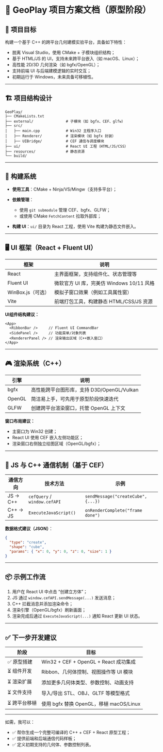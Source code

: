 # 🧩 GeoPlay 项目方案文档（原型阶段）

## 📌 项目目标

构建一个基于 C++ 的跨平台几何建模实验平台，具备如下特性：

* 脱离 Visual Studio，使用 CMake + 子模块组织结构；
* 基于 HTML/JS 的 UI，支持未来跨平台嵌入（如 macOS、Linux）；
* 高性能 2D/3D 几何渲染（如 bgfx/OpenGL）；
* 支持前端 UI 与后端建模逻辑的实时交互；
* 初期运行于 Windows，未来具备可移植性。

---

## 🏗️ 项目结构设计

```
GeoPlay/
├── CMakeLists.txt
├── external/               # 子模块（如 bgfx、CEF、glfw）
├── src/
│   ├── main.cpp            # Win32 主程序入口
│   ├── Renderer/           # 渲染模块（如 bgfx 封装）
│   ├── UIBridge/           # CEF 通信与调度模块
├── ui/                     # React UI 工程（HTML/JS/CSS）
├── resources/              # 静态资源
└── build/
```

---

## 🔧 构建系统

* **使用工具**：CMake + Ninja/VS/Mingw（支持多平台）；
* **依赖管理**：

  * 使用 `git submodule` 管理 CEF、bgfx、GLFW；
  * 或使用 CMake `FetchContent` 拉取外部库；
* **构建 UI**：`ui/` 目录为 React 工程，使用 Vite 构建为静态文件嵌入。

---

## 🖥️ UI 框架（React + Fluent UI）

| 框架            | 说明                             |
| ------------- | ------------------------------ |
| React         | 主界面框架，支持组件化、状态管理等              |
| Fluent UI     | 微软官方 UI 库，完美仿 Windows 10/11 风格 |
| WinBox.js（可选） | 模拟子窗口效果（例如工具属性窗）               |
| Vite          | 前端打包工具，构建静态 HTML/CSS/JS 资源     |

**UI组件结构建议：**

```tsx
<App>
  <RibbonBar />     // Fluent UI CommandBar
  <SidePanel />     // 功能菜单/对象列表
  <RendererPanel /> // 渲染输出区域（C++嵌入窗口）
</App>
```

---

## 🎮 渲染系统（C++）

| 引擎     | 说明                             |
| ------ | ------------------------------ |
| bgfx   | 高性能跨平台图形库，支持 D3D/OpenGL/Vulkan |
| OpenGL | 简洁易上手，可先用于原型阶段快速迭代             |
| GLFW   | 创建跨平台渲染窗口，托管 OpenGL 上下文        |

**窗口布局建议：**

* 主窗口为 Win32 创建；
* React UI 使用 CEF 嵌入左侧功能区；
* 渲染窗口右侧独立绘图区域（OpenGL/bgfx）；

---

## 🔗 JS 与 C++ 通信机制（基于 CEF）

| 通信方向     | 技术方法                         | 示例                                 |
| -------- | ---------------------------- | ---------------------------------- |
| JS → C++ | `cefQuery` / `window.cefAPI` | `sendMessage("createCube", {...})` |
| C++ → JS | `ExecuteJavaScript()`        | `onRenderComplete("frame done")`   |

**数据格式建议（JSON）**：

```json
{
  "type": "create",
  "shape": "cube",
  "params": { "x": 0, "y": 0, "z": 0, "size": 1 }
}
```

---

## 📦 示例工作流

1. 用户在 React UI 中点击 “创建立方体”；
2. JS 通过 `window.cefAPI.sendMessage(...)` 发送消息；
3. C++ 拦截消息并添加渲染命令；
4. 渲染引擎（OpenGL/bgfx）刷新画面；
5. 渲染完成后通过 `ExecuteJavaScript(...)` 通知 React 更新 UI 状态。

---

## ✅ 下一步开发建议

| 阶段      | 目标                                |
| ------- | --------------------------------- |
| ✅ 原型搭建  | Win32 + CEF + OpenGL + React 成功集成 |
| ⏳ 组件开发  | Ribbon、几何体控制、视图操作等 UI 模块          |
| ⏳ 渲染扩展  | 添加更多几何体类型、参数控制、动画支持               |
| ⏳ 文件支持  | 导入/导出 STL、OBJ、GLTF 等模型格式          |
| ⏳ 跨平台移植 | 使用 bgfx 替换 OpenGL，移植 macOS/Linux  |

---

如需，我可以：

* ✅ 帮你生成一个完整可编译的 C++ + CEF + React 原型工程；
* ✅ 提供前端和后端通信代码样板；
* ✅ 定义初期支持的几何体、参数控制列表。
